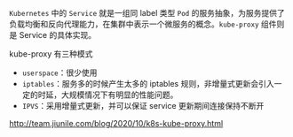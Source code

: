 `Kubernetes` 中的 `Service` 就是一组同 label 类型 `Pod` 的服务抽象，为服务提供了负载均衡和反向代理能力，在集群中表示一个微服务的概念。`kube-proxy` 组件则是 Service 的具体实现。

kube-proxy 有三种模式

- `userspace`：很少使用
- `iptables`：服务多的时候产生太多的 iptables 规则，非增量式更新会引入一定的时延，大规模情况下有明显的性能问题。
-  `IPVS`：采用增量式更新，并可以保证 service 更新期间连接保持不断开

http://team.jiunile.com/blog/2020/10/k8s-kube-proxy.html